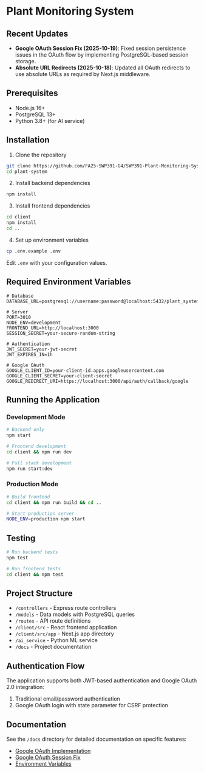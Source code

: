 # Plant Monitoring System

## Recent Updates

- **Google OAuth Session Fix (2025-10-19)**: Fixed session persistence issues in the OAuth flow by implementing PostgreSQL-based session storage.
- **Absolute URL Redirects (2025-10-18)**: Updated all OAuth redirects to use absolute URLs as required by Next.js middleware.

## Prerequisites

- Node.js 16+
- PostgreSQL 13+
- Python 3.8+ (for AI service)

## Installation

1. Clone the repository
```bash
git clone https://github.com/FA25-SWP391-G4/SWP391-Plant-Monitoring-System.git
cd plant-system
```

2. Install backend dependencies
```bash
npm install
```

3. Install frontend dependencies
```bash
cd client
npm install
cd ..
```

4. Set up environment variables
```bash
cp .env.example .env
```
Edit `.env` with your configuration values.

## Required Environment Variables

```
# Database
DATABASE_URL=postgresql://username:password@localhost:5432/plant_system

# Server
PORT=3010
NODE_ENV=development
FRONTEND_URL=http://localhost:3000
SESSION_SECRET=your-secure-random-string

# Authentication
JWT_SECRET=your-jwt-secret
JWT_EXPIRES_IN=1h

# Google OAuth
GOOGLE_CLIENT_ID=your-client-id.apps.googleusercontent.com
GOOGLE_CLIENT_SECRET=your-client-secret
GOOGLE_REDIRECT_URI=https://localhost:3000/api/auth/callback/google
```

## Running the Application

### Development Mode

```bash
# Backend only
npm start

# Frontend development
cd client && npm run dev

# Full stack development
npm run start:dev
```

### Production Mode

```bash
# Build frontend
cd client && npm run build && cd ..

# Start production server
NODE_ENV=production npm start
```

## Testing

```bash
# Run backend tests
npm test

# Run frontend tests
cd client && npm test
```

## Project Structure

- `/controllers` - Express route controllers
- `/models` - Data models with PostgreSQL queries
- `/routes` - API route definitions
- `/client/src` - React frontend application
- `/client/src/app` - Next.js app directory
- `/ai_service` - Python ML service
- `/docs` - Project documentation

## Authentication Flow

The application supports both JWT-based authentication and Google OAuth 2.0 integration:

1. Traditional email/password authentication
2. Google OAuth login with state parameter for CSRF protection

## Documentation

See the `/docs` directory for detailed documentation on specific features:

- [Google OAuth Implementation](./docs/GOOGLE_OAUTH_CONFIGURATION.md)
- [Google OAuth Session Fix](./docs/GOOGLE_OAUTH_SESSION_FIX.md)
- [Environment Variables](./docs/ENVIRONMENT_VARIABLES.md)